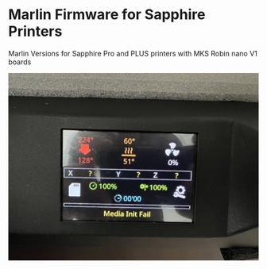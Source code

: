 # Marlin Firmware for Sapphire Printers
Marlin Versions for Sapphire Pro and PLUS printers with MKS Robin nano V1 boards

![alt text](https://github.com/Discharge87/Marlin_for_Sapphire/blob/main/Sapphire_status_display.jpg)

